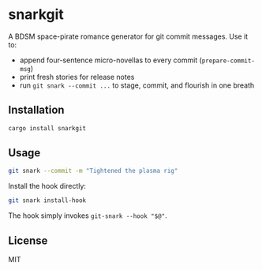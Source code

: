 # snarkgit

A BDSM space-pirate romance generator for git commit messages. Use it to:

- append four-sentence micro-novellas to every commit (`prepare-commit-msg`)
- print fresh stories for release notes
- run `git snark --commit ...` to stage, commit, and flourish in one breath

## Installation

```bash
cargo install snarkgit
```

## Usage

```bash
git snark --commit -m "Tightened the plasma rig"
```

Install the hook directly:

```bash
git snark install-hook
```

The hook simply invokes `git-snark --hook "$@"`.

## License

MIT
